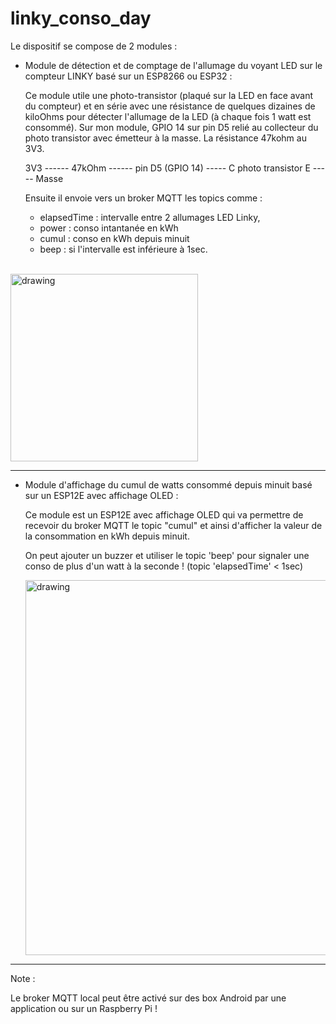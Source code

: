 # linky_conso_day

Le dispositif se compose de 2 modules :

- Module de détection et de comptage de l'allumage du voyant LED sur le compteur LINKY basé sur un ESP8266 ou ESP32 :

  Ce module utile une photo-transistor (plaqué sur la LED en face avant du compteur) et en série avec une résistance de quelques dizaines de kiloOhms pour détecter l'allumage de la LED (à chaque fois 1 watt est consommé). Sur mon module, GPIO 14 sur pin D5 relié au collecteur du photo transistor avec émetteur à la masse. La résistance 47kohm au 3V3.

   3V3 ------ 47kOhm ------ pin D5 (GPIO 14) ----- C photo transistor E ----- Masse
  

  Ensuite il envoie vers un broker MQTT les topics comme :

    - elapsedTime : intervalle entre 2 allumages LED Linky,
    - power : conso intantanée en kWh 
    - cumul : conso en kWh depuis minuit
    - beep : si l'intervalle est inférieure à 1sec.

 <br />


  <img src="./IMG_20240819_223845.jpg" alt="drawing" width="300"/>

<hr>  

- Module d'affichage du cumul de watts consommé depuis minuit basé sur un ESP12E avec affichage OLED :

  Ce module est un ESP12E avec affichage OLED qui va permettre de recevoir du broker MQTT le topic "cumul" et ainsi d'afficher la valeur de la consommation en kWh depuis minuit.

  On peut ajouter un buzzer et utiliser le topic 'beep' pour signaler une conso de plus d'un watt à la seconde ! (topic 'elapsedTime' < 1sec)

  <img src="./IMG-20240817-WA0002.jpeg" alt="drawing" width="600"/>

<hr>

Note :

Le broker MQTT local peut être activé sur des box Android par une application ou sur un Raspberry Pi !

